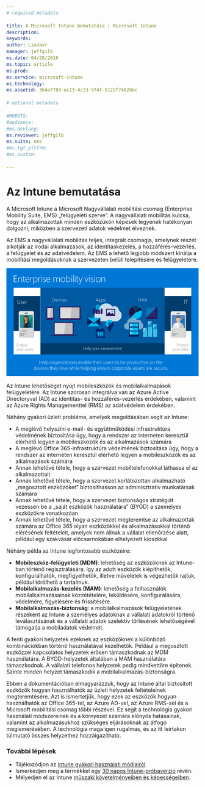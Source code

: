 ```yaml
---
# required metadata

title: A Microsoft Intune bemutatása | Microsoft Intune
description:
keywords:
author: Lindavr
manager: jeffgilb
ms.date: 04/28/2016
ms.topic: article
ms.prod:
ms.service: microsoft-intune
ms.technology:
ms.assetid: 3b4e778d-ac13-4c23-974f-5122f74626bc

# optional metadata

#ROBOTS:
#audience:
#ms.devlang:
ms.reviewer: jeffgilb
ms.suite: ems
#ms.tgt_pltfrm:
#ms.custom:

---
```


# Az Intune bemutatása
A Microsoft Intune a Microsoft Nagyvállalati mobilitási csomag (Enterprise Mobility Suite, EMS) „felügyeleti szerve”. A nagyvállalati mobilitás kulcsa, hogy az alkalmazottak minden eszközükön képesek legyenek hatékonyan dolgozni, miközben a szervezeti adatok védelmet élveznek.  

Az EMS a nagyvállalati mobilitás teljes, integrált csomagja, amelynek részét alkotják az irodai alkalmazások, az identitáskezelés, a hozzáférés-vezérlés, a felügyelet és az adatvédelem. Az EMS a lehető legjobb módszert kínálja a mobilitási megoldásoknak a szervezeten belüli telepítésére és felügyeletére.  

![A nagyvállalati mobilitást átfogóan bemutató kép](..\media\em-vision.png)

Az Intune lehetőséget nyújt mobileszközök és mobilalkalmazások felügyeletére. Az Intune szorosan integrálva van az Azure Active Directoryval (AD) az identitás- és hozzáférés-vezérlés érdekében, valamint az Azure Rights Managementtel (RMS) az adatvédelem érdekében.  

Néhány gyakori üzleti probléma, amelyek megoldásában segít az Intune:

* A meglévő helyszíni e-mail- és együttműködési infrastruktúra védelmének biztosítása úgy, hogy a rendszer az interneten keresztül elérhető legyen a mobileszközök és az alkalmazások számára
* A meglévő Office 365-infrastruktúra védelmének biztosítása úgy, hogy a rendszer az interneten keresztül elérhető legyen a mobileszközök és az alkalmazások számára
* Annak lehetővé tétele, hogy a szervezet mobiltelefonokkal láthassa el az alkalmazottait
* Annak lehetővé tétele, hogy a szervezet korlátozottan alkalmazható „megosztott eszközöket” biztosíthasson az adminisztratív munkatársak számára
* Annak lehetővé tétele, hogy a szervezet biztonságos stratégiát vezessen be a „saját eszközök használatára” (BYOD) a személyes eszközökre vonatkozóan
* Annak lehetővé tétele, hogy a szervezet megteremtse az alkalmazottak számára az Office 365 olyan eszközökkel és alkalmazásokkal történő elérésének feltételeit, amelyek nem állnak a vállalat ellenőrzése alatt, például egy szakvásár előcsarnokában elhelyezett kioszkkal

Néhány példa az Intune legfontosabb eszközeire:
* **Mobileszköz-felügyeleti (MDM)**: lehetőség az eszközöknek az Intune-ban történő regisztrálására, így az adott eszközök kiépíthetők, konfigurálhatók, megfigyelhetők, illetve műveletek is végezhetők rajtuk, például törölhető a tartalmuk.
* **Mobilalkalmazás-kezelés (MAM)**: lehetőség a felhasználók mobilalkalmazásainak közzétételére, leküldésére, konfigurálására, védelmére, figyelésére és frissítésére.
* **Mobilalkalmazás-biztonság**: a mobilalkalmazások felügyeletének részeként az Intune a személyes adatoknak a vállalati adatokról történő leválasztásának és a vállalati adatok szelektív törlésének lehetőségével támogatja a mobiladatok védelmét.

A fenti gyakori helyzetek ezeknek az eszközöknek a különböző kombinációkban történő használatával kezelhetők. Például a megosztott eszközzel kapcsolatos helyzetek erősen támaszkodnak az MDM használatára. A BYOD-helyzetek általában a MAM használatára támaszkodnak. A vállalati telefonos helyzetek pedig mindkettőre építenek. Szinte minden helyzet támaszkodik a mobilalkalmazás-biztonságra.

Ebben a dokumentációban elmagyarázzuk, hogy az Intune által biztosított eszközök hogyan használhatók az üzleti helyzetek feltételeinek megteremtésére.  Azt is ismertetjük, hogy ezek az eszközök hogyan használhatók az Office 365-tel, az Azure AD-vel, az Azure RMS-sel és a Microsoft mobilitási csomag többi részével. Ez segít a technológia gyakori használati módszereinek és a környezet számára előnyös hatásainak, valamint az alkalmazásukhoz szükséges eljárásoknak az átfogó megismerésében. A technológia maga igen rugalmas, és az itt leírtakon túlmutató összes helyzethez hozzáigazítható.

### További lépések
* Tájékozódjon az [Intune gyakori használati módjairól](common-ways-to-use-intune.md).
* Ismerkedjen meg a termékkel egy [30 napos Intune-próbaverzió](get-started-with-a-30-day-trial-of-microsoft-intune.md) révén.
* Mélyedjen el az Intune [műszaki követelményeiben és képességeiben](/intune/get-started/what-to-know-before-you-start-microsoft-intune).


<!--HONumber=May16_HO1-->



